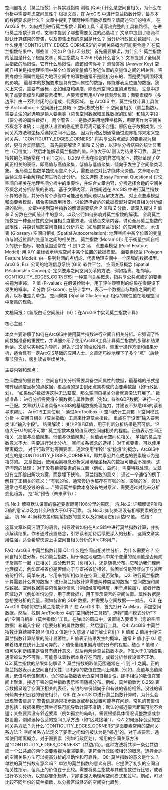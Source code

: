 空间自相关（莫兰指数）计算实践指南
测验 (Quiz)
什么是空间自相关，为什么在分析中需要考虑空间属性？
根据文章，在 ArcGIS 中进行莫兰指数计算，最基本的数据要求是什么？
文章中提到了哪两种空间数据模型？请简述它们的特点。
在 ArcGIS 中，如何找到进行莫兰指数计算的工具？请写出完整的工具箱路径。
在进行莫兰指数计算时，文章中提到了哪些需要关注的必选项？
文章中提到了哪两种默认计算结果的警告，以及警告出现的原因是什么？
当分析行政区划数据时，为什么使用“CONTIGUITY_EDGES_CORNERS”的空间关系概念可能更合适？
在莫兰指数结果中，哪些值（例如 P 值和 Z 分数）首先需要解读，为什么？
莫兰指数的范围是什么？根据文章，莫兰指数为 0.259 代表什么含义？
文章提到了全局莫兰指数的局限性，它有什么局限性，应该如何弥补？
测验答案 (Answer Key)
空间自相关是指地理空间中某个位置的变量值与附近位置的变量值之间的相关性。需要考虑空间属性是因为地理空间中的事物通常不是随机分布的，而是受到周围环境的影响。
最基本的数据要求是具有空间属性的数据，即能够表达位置的数据，狭义上来说，需要有坐标，比如经度和纬度，能表示空间位置的点模型。
文章中提到了点要素模型和面要素模型。点要素模型用X/Y坐标表示位置；面要素模型（多边形）由一系列封闭的点组成，代表区域。
在 ArcGIS 中，莫兰指数计算工具位于 ArcToolbox -> 空间统计工具箱 -> 空间模式分析 -> 空间自相关（莫兰指数）。
需要关注的必选项是输入要素类（包含空间数据和属性数据的图层）和输入字段（要分析的属性数据）。
两个警告：一是数据采用地理坐标系，用距离作为空间关系概念不准确；二是默认设置的临近要素距离可能不合适。原因在于数据类型，空间关系方法和坐标系选择之间不匹配。
因为行政区划通常通过边界相邻来定义空间关系，"CONTIGUITY_EDGES_CORNERS" 将共享公共点或边的要素视为相邻，更符合实际情况。
首先需要解读 P 值和 Z 分数，以评估分析结果的统计显著性（可信度），然后才能解读莫兰指数的值。P值大于0.1则认为结果不可靠。
莫兰指数的范围通常在 -1 到 1 之间。0.259 代表在给定的样本情况下，数据呈现了空间正相关的表征，即高值与高值聚集，低值与低值聚集，倾向于发生了空间聚类现象。
全局莫兰指数单独使用意义不大，需要通过对比才能体现价值。文章暗示在后续文章中会解释如何进行对比分析。
论文选题 (Essay Format Questions)
讨论空间自相关在地理空间分析中的重要性，并结合文章内容，分析选择合适的空间关系概念对分析结果的影响。
基于文章内容，详细阐述在 ArcGIS 中进行莫兰指数计算的步骤，并分析每个步骤中可能出现的问题以及解决方法。
对比点要素模型和面要素模型，结合实际应用场景，讨论选择合适的数据模型对空间自相关分析结果的影响。
文章中提到莫兰指数的解读需要结合 P 值和 Z 分数，请深入探讨 P 值和 Z 分数在空间统计中的意义，以及它们如何影响对莫兰指数的解读。
全局莫兰指数是一种全局性的空间自相关度量方法，请结合文章内容，讨论全局莫兰指数的局限性，并探讨局部空间自相关分析方法（如局部莫兰指数）的应用场景。
术语表 (Glossary)
空间自相关 (Spatial Autocorrelation): 地理空间中某个位置的变量值与附近位置的变量值之间的相关性。
莫兰指数 (Moran's I): 用于衡量空间自相关的统计指标，取值范围通常在 -1 到 1 之间。
点要素模型 (Point Feature Model): 用 X/Y 坐标表示地理空间中某个位置的数据模型。
面要素模型 (Polygon Feature Model): 由一系列封闭的点组成，代表地理空间中一个区域的数据模型。
ArcGIS: Esri 公司的地理信息系统 (GIS) 软件平台。
空间关系概念 (Spatial Relationship Concept): 定义要素之间空间关系的方法，例如距离、相邻等。
CONTIGUITY_EDGES_CORNERS: 一种空间关系概念，指共享公共点或边的要素被视为相邻。
P 值 (P-value): 在假设检验中，用于评估观察到的结果在零假设下发生的概率。
Z 分数 (Z-score): 在统计学中，表示一个数据点与均值之间的距离，以标准差为单位。
空间聚类 (Spatial Clustering): 相似的属性值在地理空间中聚集的现象。

文档简报：《新版白话空间统计（6）：在ArcGIS中实现莫兰指数计算》

核心主题：

本文主要讲解了如何在ArcGIS中使用莫兰指数进行空间自相关分析。它强调了空间数据准备的重要性，并详细介绍了使用ArcGIS工具计算莫兰指数的步骤和结果解读。文章以实用性为导向，避免了过多的理论推导，侧重于操作方法和结果分析，适合具有一定ArcGIS基础的应用人士。文章还巧妙地埋下了多个“坑”（后续章节预告），吸引读者继续关注。

主要内容和观点：

空间数据的重要性： 空间自相关分析需要具备空间属性的数据，最基础的形式是带有经纬度坐标的点数据，更高级的是由封闭点集构成的面要素数据（如行政区划）。 “如果你的数据连这种无法获取，那么空间自相关分析就真没法开展了。”
数据准备： 进行分析需要将空间数据与属性数据（例如，各省GDP数据）进行一对一匹配。文章默认读者具备ArcGIS的基础数据处理能力，并建议不熟悉GIS的读者寻求帮助。
ArcGIS工具使用：
通过ArcToolbox -> 空间统计工具箱 -> 空间模式分析 -> 空间自相关（莫兰指数）工具来计算莫兰指数。
重点在于设置“输入要素类”和“输入字段”。
结果解读：
关注P值和Z值，用于判断分析结果是否可信。“P值大于0.1的就不可靠”
莫兰指数本身的值反映空间自相关的程度。正值表示空间正相关（高值与高值聚集，低值与低值聚集），负值表示空间负相关。
单独的莫兰指数意义不大，需要进行对比分析。
空间关系概念的选择：
对于点要素，可以使用距离概念。
对于行政区划等面要素，通常使用“相邻”或“接壤”的概念，ArcGIS中对应的是CONTIGUITY_EDGES_CORNERS，即共享公共点或边的要素被认为是相邻的。
文章指出，使用距离概念分析采用地理坐标系的数据可能会不准确。
边界问题的处理：
对于没有相邻要素的独立面（例如，岛屿），需要特殊处理。文章没有立即给出解决方案，而是埋下伏笔。
莫兰指数的意义：
通过一个通俗的例子解释了正相关的意义：“有钱的省，通常旁边也都存在有钱的省，没钱的省，旁边通常也都是没钱的省……”
强调莫兰指数本身没有绝对意义，需要通过对比来分析变化趋势。
挖“坑”预告（未来章节）：

坑.No.1: 解释默认设置的临近要素距离1106公里的原因。
坑.No.2: 详细解读P值和Z值的意义以及为什么P值大于0.1不可靠。
坑.No.3: 如何处理没有相邻要素的独立面。
坑.No.4: 解释方差和期望指数的意义以及如何用它们评估PZ值。
总结：

这篇文章以简洁明了的语言，指导读者如何在ArcGIS中进行莫兰指数计算，并初步解读结果。作者通过设置悬念，引导读者期待后续更深入的分析。 这篇文章实用性强，适合希望快速上手空间自相关分析的ArcGIS用户。

FAQ: ArcGIS 中莫兰指数计算
Q1: 什么是空间自相关性分析，为什么需要它？
空间自相关性分析，例如莫兰指数，用于确定地理空间中某个变量的观测值是否倾向于聚集在一起（正相关）或分散开来（负相关），还是随机分布。它帮助我们理解地理模式，例如富裕省份是否倾向于与富裕省份相邻，贫困省份是否倾向于与贫困省份相邻。简单来说，它用来判断相似值在空间上是否聚集。
Q2: 进行莫兰指数计算需要什么样的数据？
进行莫兰指数计算需要两种类型的数据：空间数据和属性数据。空间数据需要包含坐标信息（例如经度和纬度，用于点数据），或者行政区域边界（例如省份边界，用于面数据），用于表示要素的空间位置。属性数据是您想要分析的变量，例如各省的 GDP 数据，并需要与空间数据一一对应。
Q3: 在 ArcGIS 中如何进行莫兰指数计算？
在 ArcGIS 中，首先打开 ArcMap，添加空间数据。然后，找到 ArcToolbox 中的“空间统计工具箱”，选择“空间模式分析”下的“空间自相关（莫兰指数）”工具。在弹出的窗口中，设置输入要素类（您的空间数据）和输入字段（您要分析的属性数据），然后运行工具。
Q4: ArcGIS 中莫兰指数计算结果中的 P 值和 Z 值是什么意思？如何解读它们？
P 值和 Z 值用于评估莫兰指数计算结果的统计显著性。P 值表示结果发生的概率，通常 P 值小于 0.1 意味着结果在统计上是可靠的。Z 值衡量结果偏离随机分布的程度。结合 P 值和 Z 值可以判断结果是否具有统计意义，然后再解读莫兰指数本身。P值大于0.1的结果通常被认为不可靠，可能意味着数据本身存在问题，或者分析参数设置不正确。
Q5: 莫兰指数的结果如何解读？
莫兰指数的取值范围通常在 -1 到 +1 之间。正的莫兰指数表示正空间自相关性，即相似的数值在空间上聚集（例如，高值与高值聚集，低值与低值聚集）。负的莫兰指数表示负空间自相关性，即不相似的数值在空间上聚集。接近于零的莫兰指数表示空间随机分布。例如，莫兰指数为 0.259 表示数据呈现了空间正相关的表征，有钱的省份倾向于和有钱的省份相邻，没钱的省份倾向于和没钱的省份相邻。
Q6: 在 ArcGIS 中进行莫兰指数计算时，为什么会出现警告信息？
警告信息通常指示数据或参数设置可能存在问题。常见的警告信息包括：数据采用地理坐标系可能导致计算不准确；默认的邻近要素距离可能不合适；某些要素没有邻近要素（例如孤立的岛屿）。需要根据具体情况调整数据或参数设置，例如选择合适的空间关系方法（如“区域接壤”）。
Q7: 如何选择合适的空间关系方法？为什么“CONTIGUITY_EDGES_CORNERS”是面要素常用的空间关系方法？
空间关系方法定义了要素之间如何被认为是“邻近”的。对于点要素，通常使用距离概念。对于面要素（例如行政区划），常用的空间关系方法是“CONTIGUITY_EDGES_CORNERS”（共边/角）。这种方法将共享一条公共边或一个公共点的两个面要素视为相邻要素，更符合行政区域相邻的概念。选择合适的空间关系方法可以提高分析的准确性和可靠性。
Q8: 莫兰指数的意义是什么？单独的莫兰指数有意义吗？
单独的莫兰指数的意义有限。它提供了初步的空间自相关性指示，但真正的价值在于比较。需要将莫兰指数与其他指数进行比较，或者进行多次分析，以观察变化趋势，才能更深入地理解空间模式和过程。例如，可以比较不同年份的莫兰指数，以分析区域经济的空间变化趋势。